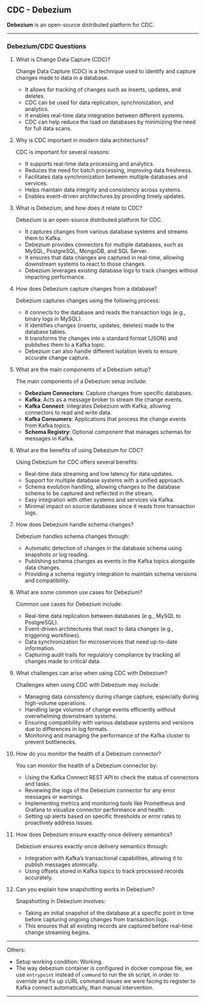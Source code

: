 ## CDC - Debezium

**Debezium** is an open-source distributed platform for CDC.

------

### Debezium/CDC Questions

1. What is Change Data Capture (CDC)?

   Change Data Capture (CDC) is a technique used to identify and capture changes made to data in a database.
   - It allows for tracking of changes such as inserts, updates, and deletes.
   - CDC can be used for data replication, synchronization, and analytics.
   - It enables real-time data integration between different systems.
   - CDC can help reduce the load on databases by minimizing the need for full data scans.

2. Why is CDC important in modern data architectures?

   CDC is important for several reasons:
   - It supports real-time data processing and analytics.
   - Reduces the need for batch processing, improving data freshness.
   - Facilitates data synchronization between multiple databases and services.
   - Helps maintain data integrity and consistency across systems.
   - Enables event-driven architectures by providing timely updates.

3. What is Debezium, and how does it relate to CDC?

   Debezium is an open-source distributed platform for CDC.
   - It captures changes from various database systems and streams them to Kafka.
   - Debezium provides connectors for multiple databases, such as MySQL, PostgreSQL, MongoDB, and SQL Server.
   - It ensures that data changes are captured in real-time, allowing downstream systems to react to those changes.
   - Debezium leverages existing database logs to track changes without impacting performance.

4. How does Debezium capture changes from a database?

   Debezium captures changes using the following process:
   - It connects to the database and reads the transaction logs (e.g., binary logs in MySQL).
   - It identifies changes (inserts, updates, deletes) made to the database tables.
   - It transforms the changes into a standard format (JSON) and publishes them to a Kafka topic.
   - Debezium can also handle different isolation levels to ensure accurate change capture.

5. What are the main components of a Debezium setup?

   The main components of a Debezium setup include:
   - **Debezium Connectors**: Capture changes from specific databases.
   - **Kafka**: Acts as a message broker to stream the change events.
   - **Kafka Connect**: Integrates Debezium with Kafka, allowing connectors to read and write data.
   - **Kafka Consumers**: Applications that process the change events from Kafka topics.
   - **Schema Registry**: Optional component that manages schemas for messages in Kafka.

6. What are the benefits of using Debezium for CDC?

   Using Debezium for CDC offers several benefits:
   - Real-time data streaming and low latency for data updates.
   - Support for multiple database systems with a unified approach.
   - Schema evolution handling, allowing changes to the database schema to be captured and reflected in the stream.
   - Easy integration with other systems and services via Kafka.
   - Minimal impact on source databases since it reads from transaction logs.

7. How does Debezium handle schema changes?

   Debezium handles schema changes through:
   - Automatic detection of changes in the database schema using snapshots or log reading.
   - Publishing schema changes as events in the Kafka topics alongside data changes.
   - Providing a schema registry integration to maintain schema versions and compatibility.

8. What are some common use cases for Debezium?

   Common use cases for Debezium include:
   - Real-time data replication between databases (e.g., MySQL to PostgreSQL).
   - Event-driven architectures that react to data changes (e.g., triggering workflows).
   - Data synchronization for microservices that need up-to-date information.
   - Capturing audit trails for regulatory compliance by tracking all changes made to critical data.

9. What challenges can arise when using CDC with Debezium?

   Challenges when using CDC with Debezium may include:
   - Managing data consistency during change capture, especially during high-volume operations.
   - Handling large volumes of change events efficiently without overwhelming downstream systems.
   - Ensuring compatibility with various database systems and versions due to differences in log formats.
   - Monitoring and managing the performance of the Kafka cluster to prevent bottlenecks.

10. How do you monitor the health of a Debezium connector?

    You can monitor the health of a Debezium connector by:
    - Using the Kafka Connect REST API to check the status of connectors and tasks.
    - Reviewing the logs of the Debezium connector for any error messages or warnings.
    - Implementing metrics and monitoring tools like Prometheus and Grafana to visualize connector performance and health.
    - Setting up alerts based on specific thresholds or error rates to proactively address issues.

11. How does Debezium ensure exactly-once delivery semantics?

    Debezium ensures exactly-once delivery semantics through:
    - Integration with Kafka’s transactional capabilities, allowing it to publish messages atomically.
    - Using offsets stored in Kafka topics to track processed records accurately.

12. Can you explain how snapshotting works in Debezium?

    Snapshotting in Debezium involves:
    - Taking an initial snapshot of the database at a specific point in time before capturing ongoing changes from transaction logs.
    - This ensures that all existing records are captured before real-time change streaming begins.

---------

Others:

- Setup working condition: Working. 
- The way debezium container is configured in docker compose file, we use `entrypoint` instead of `command` to run the sh script, in order to override and fix up cURL command issues we were facing to register to Kafka connect automatically, than manual intervention.  

---------
